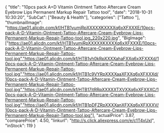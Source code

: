 {
	"title": "10pcs pack  A+D Vitamin Ointment Tattoo Aftercare Cream Eyebrow Lips Permanent Markup Repair Tattoo tool",
	"date": "2018-10-31 10:30:20",
	"SubCat": ["Beauty & Health"],
	"categories": ["Tattoo "],
	"thumbnailImage": "https://ae01.alicdn.com/kf/HTB1yumjRpXXXXXKXXXXq6xXFXXXE/10pcs-pack-A-D-Vitamin-Ointment-Tattoo-Aftercare-Cream-Eyebrow-Lips-Permanent-Markup-Repair-Tattoo-tool.jpg_220x220.jpg",
	"BigImage": ["https://ae01.alicdn.com/kf/HTB1yumjRpXXXXXKXXXXq6xXFXXXE/10pcs-pack-A-D-Vitamin-Ointment-Tattoo-Aftercare-Cream-Eyebrow-Lips-Permanent-Markup-Repair-Tattoo-tool.jpg","https://ae01.alicdn.com/kf/HTB1vh0kRpXXXXahaFXXq6xXFXXXd/10pcs-pack-A-D-Vitamin-Ointment-Tattoo-Aftercare-Cream-Eyebrow-Lips-Permanent-Markup-Repair-Tattoo-tool.jpg","https://ae01.alicdn.com/kf/HTB1c9VYRpXXXXaaXFXXq6xXFXXXd/10pcs-pack-A-D-Vitamin-Ointment-Tattoo-Aftercare-Cream-Eyebrow-Lips-Permanent-Markup-Repair-Tattoo-tool.jpg","https://ae01.alicdn.com/kf/HTB17itRRpXXXXXTXVXXq6xXFXXXC/10pcs-pack-A-D-Vitamin-Ointment-Tattoo-Aftercare-Cream-Eyebrow-Lips-Permanent-Markup-Repair-Tattoo-tool.jpg","https://ae01.alicdn.com/kf/HTB1pDFZRpXXXXanXFXXq6xXFXXXV/10pcs-pack-A-D-Vitamin-Ointment-Tattoo-Aftercare-Cream-Eyebrow-Lips-Permanent-Markup-Repair-Tattoo-tool.jpg"],
	"actualPrice": 3.87,
	"comparePrice": 4.50,
	"linkurl": "http://s.click.aliexpress.com/e/c1T4xUxI",
	"inStock": 119
}
